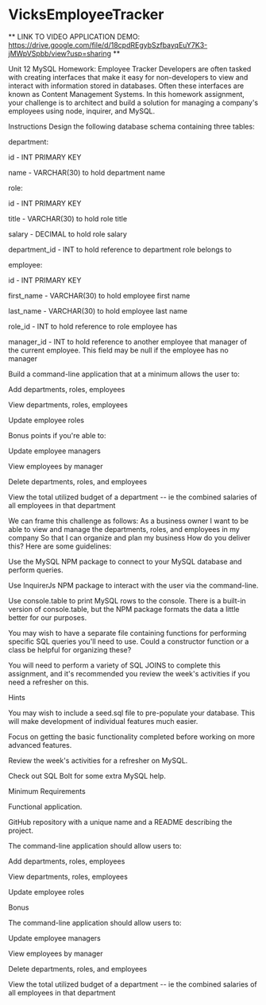 # VicksEmployeeTracker
** LINK TO VIDEO APPLICATION DEMO: https://drive.google.com/file/d/18cpdREgybSzfbayqEuY7K3-jMWpVSpbb/view?usp=sharing **

Unit 12 MySQL Homework: Employee Tracker
Developers are often tasked with creating interfaces that make it easy for non-developers to view and interact with information stored in databases. Often these interfaces are known as Content Management Systems. In this homework assignment, your challenge is to architect and build a solution for managing a company's employees using node, inquirer, and MySQL.

Instructions
Design the following database schema containing three tables:



department:


id - INT PRIMARY KEY

name - VARCHAR(30) to hold department name



role:


id - INT PRIMARY KEY

title -  VARCHAR(30) to hold role title

salary -  DECIMAL to hold role salary

department_id -  INT to hold reference to department role belongs to



employee:


id - INT PRIMARY KEY

first_name - VARCHAR(30) to hold employee first name

last_name - VARCHAR(30) to hold employee last name

role_id - INT to hold reference to role employee has

manager_id - INT to hold reference to another employee that manager of the current employee. This field may be null if the employee has no manager



Build a command-line application that at a minimum allows the user to:


Add departments, roles, employees


View departments, roles, employees


Update employee roles


Bonus points if you're able to:


Update employee managers


View employees by manager


Delete departments, roles, and employees


View the total utilized budget of a department -- ie the combined salaries of all employees in that department


We can frame this challenge as follows:
As a business owner
I want to be able to view and manage the departments, roles, and employees in my company
So that I can organize and plan my business
How do you deliver this? Here are some guidelines:


Use the MySQL NPM package to connect to your MySQL database and perform queries.


Use InquirerJs NPM package to interact with the user via the command-line.


Use console.table to print MySQL rows to the console. There is a built-in version of console.table, but the NPM package formats the data a little better for our purposes.


You may wish to have a separate file containing functions for performing specific SQL queries you'll need to use. Could a constructor function or a class be helpful for organizing these?


You will need to perform a variety of SQL JOINS to complete this assignment, and it's recommended you review the week's activities if you need a refresher on this.




Hints


You may wish to include a seed.sql file to pre-populate your database. This will make development of individual features much easier.


Focus on getting the basic functionality completed before working on more advanced features.


Review the week's activities for a refresher on MySQL.


Check out SQL Bolt for some extra MySQL help.



Minimum Requirements


Functional application.


GitHub repository with a unique name and a README describing the project.


The command-line application should allow users to:


Add departments, roles, employees


View departments, roles, employees


Update employee roles





Bonus


The command-line application should allow users to:


Update employee managers


View employees by manager


Delete departments, roles, and employees


View the total utilized budget of a department -- ie the combined salaries of all employees in that department
